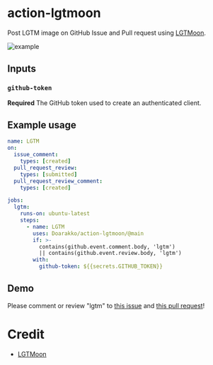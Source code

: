 # action-lgtmoon

Post LGTM image on GitHub Issue and Pull request using [LGTMoon](https://github.com/yoshikyoto/lgtmoon).

![example](./example.gif)

## Inputs

### `github-token`

**Required** The GitHub token used to create an authenticated client.

## Example usage

```yaml
name: LGTM
on:
  issue_comment:
    types: [created]
  pull_request_review:
    types: [submitted]
  pull_request_review_comment:
    types: [created]

jobs:
  lgtm:
    runs-on: ubuntu-latest
    steps:
      - name: LGTM
        uses: Doarakko/action-lgtmoon/@main
        if: >-
          contains(github.event.comment.body, 'lgtm')
          || contains(github.event.review.body, 'lgtm')
        with:
          github-token: ${{secrets.GITHUB_TOKEN}}
```

## Demo

Please comment or review "lgtm" to [this issue](https://github.com/Doarakko/action-lgtmoon/issues/1) and [this pull request](https://github.com/Doarakko/action-lgtmoon/pull/2)!

# Credit

- [LGTMoon](https://lgtmoon.dev/)
